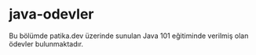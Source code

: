 # java-odevler
Bu bölümde patika.dev üzerinde sunulan Java 101 eğitiminde verilmiş olan ödevler bulunmaktadır.
